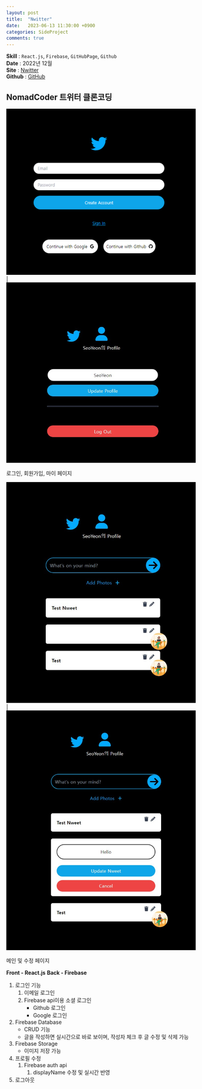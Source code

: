 ```yaml
---
layout: post
title:  "Nwitter"
date:   2023-06-13 11:30:00 +0900
categories: SideProject
comments: true
---
```


**Skill** : `React.js`, `Firebase`, `GitHubPage`, `Github`  
**Date** : 2022년 12월  
**Site** : [Nwitter](https://kimseoyeon23.github.io/nwitter/)  
**Github** : [GitHub](https://github.com/KimSeoYeon23/nwitter)  


## NomadCoder 트위터 클론코딩  

![로그인, 회원가입 페이지](../../assets/img/nwitter/nwitter_login.png) | ![마이 페이지](../../assets/img/nwitter/nwitter_mypage.jpg)  

로그인, 회원가입, 마이 페이지

![메인 페이지](../../assets/img/nwitter/nwitter_main.jpg) | ![수정 페이지](../../assets/img/nwitter/nwitter_edit.jpg)  

메인 및 수정 페이지  

**Front - React.js**
**Back - Firebase**  

1. 로그인 기능
    1. 이메일 로그인
    2. Firebase api이용 소셜 로그인
        - Github 로그인
        - Google 로그인
2. Firebase Database
    - CRUD 기능
    - 글을 작성하면 실시간으로 바로 보이며, 작성자 체크 후 글 수정 및 삭제 가능
3. Firebase Storage
    - 이미지 저장 가능
4. 프로필 수정
    1. Firebase auth api
        1. displayName 수정 및 실시간 반영
5. 로그아웃